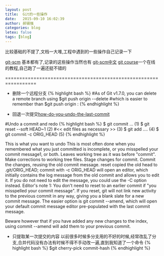 ```yaml
---
layout: post
title:  Git的一些操作
date:   2015-09-10 16:02:39
author: 郝锡强
categories: blog
letex: false
tags: [blog]
---
```

比较基础的不提了,文档一大堆,工程中遇到的一些操作自己记录一下

[git-scm](http://git-scm.com/docs/)  基本都有了,记录的这些操作当然也有
[git-scm中文](https://git-scm.com/blog/2010/06/09/pro-git-zh.html)
[git course](https://www.codecademy.com/learn/learn-git)一个在线的教程,自己跑了一遍还挺不错的

<!-- more -->

=================================================================

* 删除一个远程分支
{% highlight bash %}
#As of Git v1.7.0, you can delete a remote branch using
$git push origin --delete <branchName>
#which is easier to remember than
$git push origin :<branchName>
{% endhighlight %}

* 回退一次提交[how-do-you-undo-the-last-commit](http://stackoverflow.com/questions/927358/how-do-you-undo-the-last-commit)

#Undo a commit and redo
{% highlight bash %}
$ git commit ...              (1)
$ git reset --soft HEAD~1     (2)
#<< edit files as necessary >> (3)
$ git add ....                (4)
$ git commit -c ORIG_HEAD     (5)
{% endhighlight %}


This is what you want to undo
This is most often done when you remembered what you just committed is incomplete, or you misspelled your commit message1, or both. Leaves working tree as it was before "commit".
Make corrections to working tree files.
Stage changes for commit.
Commit the changes, reusing the old commit message. reset copied the old head to .git/ORIG_HEAD; commit with -c ORIG_HEAD will open an editor, which initially contains the log message from the old commit and allows you to edit it. If you do not need to edit the message, you could use the -C option instead.
Editor's note 1: You don't need to reset to an earlier commit if "you misspelled your commit message". If you reset, git will not link new activity to the previous commit in any way, giving you a blank slate for a new commit message. The easier option is git commit --amend, which will open your default commit message editor pre-populated with the last commit message.

Beware however that if you have added any new changes to the index, using commit --amend will add them to your previous commit.

* 只提取某一次提交的内容
以前很多时候多分支用的不好的时候,经常改乱了分支,合并代码没有办法有时候不得不手动改一遍,直到我知道了一个命令
{% highlight bash %}
$git cherry-pick commit-hash
{% endhighlight %}

